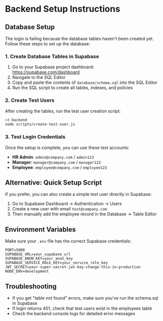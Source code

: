 # Backend Setup Instructions

## Database Setup

The login is failing because the database tables haven't been created yet. Follow these steps to set up the database:

### 1. Create Database Tables in Supabase

1. Go to your Supabase project dashboard: https://supabase.com/dashboard
2. Navigate to the SQL Editor
3. Copy and paste the contents of `database/schema.sql` into the SQL Editor
4. Run the SQL script to create all tables, indexes, and policies

### 2. Create Test Users

After creating the tables, run the test user creation script:

```bash
cd backend
node scripts/create-test-user.js
```

### 3. Test Login Credentials

Once the setup is complete, you can use these test accounts:

- **HR Admin**: `admin@company.com` / `admin123`
- **Manager**: `manager@company.com` / `manager123`
- **Employee**: `employee@company.com` / `employee123`

## Alternative: Quick Setup Script

If you prefer, you can also create a simple test user directly in Supabase:

1. Go to Supabase Dashboard → Authentication → Users
2. Create a new user with email `test@company.com`
3. Then manually add the employee record in the Database → Table Editor

## Environment Variables

Make sure your `.env` file has the correct Supabase credentials:

```
PORT=5000
SUPABASE_URL=your_supabase_url
SUPABASE_ANON_KEY=your_anon_key
SUPABASE_SERVICE_ROLE_KEY=your_service_role_key
JWT_SECRET=your-super-secret-jwt-key-change-this-in-production
NODE_ENV=development
```

## Troubleshooting

- If you get "table not found" errors, make sure you've run the schema.sql in Supabase
- If login returns 401, check that test users exist in the employees table
- Check the backend console logs for detailed error messages